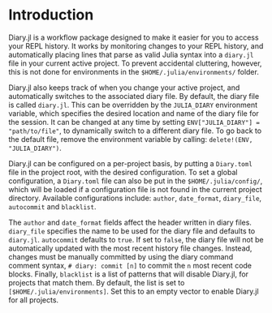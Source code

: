 # Introduction

Diary.jl is a workflow package designed to make it easier for you to access your REPL history.  It works by monitoring changes to your REPL history, and automatically placing lines that parse as valid Julia syntax into a `diary.jl` file in your current active project.  To prevent accidental cluttering, however, this is not done for environments in the `$HOME/.julia/environments/` folder.

Diary.jl also keeps track of when you change your active project, and automatically switches to the associated diary file.  By default, the diary file is called `diary.jl`.  This can be overridden by the `JULIA_DIARY` environment variable, which specifies the desired location and name of the diary file for the session.  It can be changed at any time by setting `ENV["JULIA_DIARY"] = "path/to/file"`, to dynamically switch to a different diary file.  To go back to the default file, remove the environment variable by calling: `delete!(ENV, "JULIA_DIARY")`.

Diary.jl can be configured on a per-project basis, by putting a `Diary.toml` file in the project root, with the desired configuration.  To set a global configuration, a `Diary.toml` file can also be put in the `$HOME/.julia/config/`, which will be loaded if a configuration file is not found in the current project directory.  Available configurations include: `author`, `date_format`, `diary_file`, `autocommit` and `blacklist`.

The `author` and `date_format` fields affect the header written in diary files.  `diary_file` specifies the name to be used for the diary file and defaults to `diary.jl`.  `autocommit` defaults to `true`.  If set to `false`, the diary file will not be automatically updated with the most recent history file changes.  Instead, changes must be manually committed by using the diary command comment syntax, `# diary: commit [n]` to commit the `n` most recent code blocks.  Finally, `blacklist` is a list of patterns that will disable Diary.jl, for projects that match them.  By default, the list is set to `[$HOME/.julia/environments]`.  Set this to an empty vector to enable Diary.jl for all projects.

